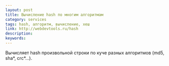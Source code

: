 ```yaml
---
layout: post
title: Вычисление hash по многим алгоритмам
category: services
tags: hash, алгоритм, вычисление, хеш
link: http://webdevtools.ru/hash
description:
keywords:
---
```


<p>Вычисляет hash произвольной строки по куче разных алгоритмов (md5, sha*, crc*...).</p>
